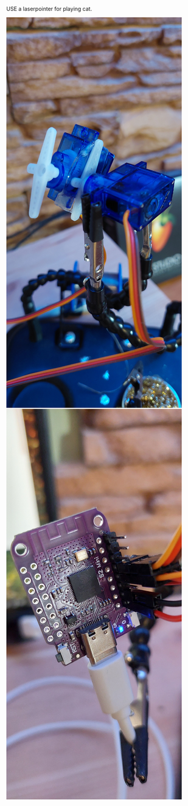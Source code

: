 USE a laserpointer for playing cat. 


![servos](https://github.com/hgabor47/laserpointercat/blob/main/images/servos.jpg)
![servos](https://github.com/hgabor47/laserpointercat/blob/main/images/wemos.jpg)

